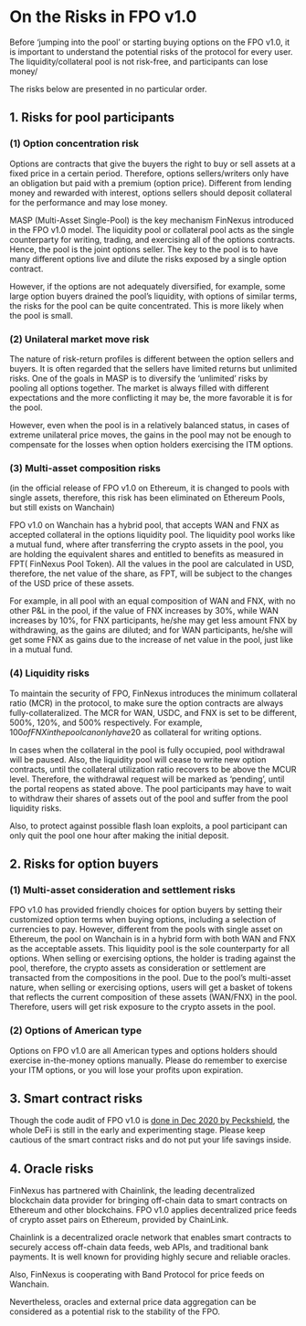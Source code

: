 # On the Risks in FPO v1.0

Before ‘jumping into the pool’ or starting buying options on the FPO v1.0, it is important to understand the potential risks of the protocol for every user. The liquidity/collateral pool is not risk-free, and participants can lose money/

The risks below are presented in no particular order.

## 1. Risks for pool participants

### (1) Option concentration risk

Options are contracts that give the buyers the right to buy or sell assets at a fixed price in a certain period. Therefore, options sellers/writers only have an obligation but paid with a premium (option price). Different from lending money and rewarded with interest, options sellers should deposit collateral for the performance and may lose money.

MASP (Multi-Asset Single-Pool) is the key mechanism FinNexus introduced in the FPO v1.0 model. The liquidity pool or collateral pool acts as the single counterparty for writing, trading, and exercising all of the options contracts. Hence, the pool is the joint options seller. The key to the pool is to have many different options live and dilute the risks exposed by a single option contract.

However, if the options are not adequately diversified, for example, some large option buyers drained the pool’s liquidity, with options of similar terms, the risks for the pool can be quite concentrated. This is more likely when the pool is small.

### (2) Unilateral market move risk

The nature of risk-return profiles is different between the option sellers and buyers. It is often regarded that the sellers have limited returns but unlimited risks. One of the goals in MASP is to diversify the ‘unlimited’ risks by pooling all options together. The market is always filled with different expectations and the more conflicting it may be, the more favorable it is for the pool.

However, even when the pool is in a relatively balanced status, in cases of extreme unilateral price moves, the gains in the pool may not be enough to compensate for the losses when option holders exercising the ITM options.

### (3) Multi-asset composition risks 

(in the official release of FPO v1.0 on Ethereum, it is changed to pools with single assets, therefore, this risk has been eliminated on Ethereum Pools, but still exists on Wanchain)

FPO v1.0 on Wanchain has a hybrid pool, that accepts WAN and FNX as accepted collateral in the options liquidity pool. The liquidity pool works like a mutual fund, where after transferring the crypto assets in the pool, you are holding the equivalent shares and entitled to benefits as measured in FPT( FinNexus Pool Token). All the values in the pool are calculated in USD, therefore, the net value of the share, as FPT, will be subject to the changes of the USD price of these assets.

For example, in all pool with an equal composition of WAN and FNX, with no other P&L in the pool, if the value of FNX increases by 30%, while WAN increases by 10%, for FNX participants, he/she may get less amount FNX by withdrawing, as the gains are diluted; and for WAN participants, he/she will get some FNX as gains due to the increase of net value in the pool, just like in a mutual fund.

### (4) Liquidity risks

To maintain the security of FPO, FinNexus introduces the minimum collateral ratio (MCR) in the protocol, to make sure the option contracts are always fully-collateralized. The MCR for WAN, USDC, and FNX is set to be different, 500%, 120%, and 500% respectively. For example, $100 of FNX in the pool can only have 20$ as collateral for writing options.

In cases when the collateral in the pool is fully occupied, pool withdrawal will be paused. Also, the liquidity pool will cease to write new option contracts, until the collateral utilization ratio recovers to be above the MCUR level. Therefore, the withdrawal request will be marked as ‘pending’, until the portal reopens as stated above. The pool participants may have to wait to withdraw their shares of assets out of the pool and suffer from the pool liquidity risks.

Also, to protect against possible flash loan exploits, a pool participant can only quit the pool one hour after making the initial deposit.

## 2. Risks for option buyers

### (1) Multi-asset consideration and settlement risks

FPO v1.0 has provided friendly choices for option buyers by setting their customized option terms when buying options, including a selection of currencies to pay. However, different from the pools with single asset on Ethereum, the pool on Wanchain is in a hybrid form with both WAN and FNX as the acceptable assets. This liquidity pool is the sole counterparty for all options. When selling or exercising options, the holder is trading against the pool, therefore, the crypto assets as consideration or settlement are transacted from the compositions in the pool. Due to the pool’s multi-asset nature, when selling or exercising options, users will get a basket of tokens that reflects the current composition of these assets (WAN/FNX) in the pool. Therefore, users will get risk exposure to the crypto assets in the pool.

### (2) Options of American type

Options on FPO v1.0 are all American types and options holders should exercise in-the-money options manually. Please do remember to exercise your ITM options, or you will lose your profits upon expiration.

## 3. Smart contract risks

Though the code audit of FPO v1.0 is [done in Dec 2020 by Peckshield](https://github.com/FinNexus/Pdfs/blob/master/PeckShield-Audit-FinnexusOptionsV1.0.pdf), the whole DeFi is still in the early and experimenting stage. Please keep cautious of the smart contract risks and do not put your life savings inside. 

## 4. Oracle risks

FinNexus has partnered with Chainlink, the leading decentralized blockchain data provider for bringing off-chain data to smart contracts on Ethereum and other blockchains. FPO v1.0 applies decentralized price feeds of crypto asset pairs on Ethereum, provided by ChainLink.

Chainlink is a decentralized oracle network that enables smart contracts to securely access off-chain data feeds, web APIs, and traditional bank payments. It is well known for providing highly secure and reliable oracles.

Also, FinNexus is cooperating with Band Protocol for price feeds on Wanchain.

Nevertheless, oracles and external price data aggregation can be considered as a potential risk to the stability of the FPO.
